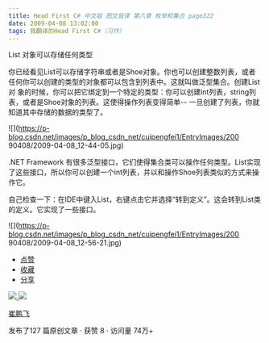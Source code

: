 ```yaml
---
title: Head First C# 中文版 图文皆译 第八章 枚举和集合 page322
date: 2009-04-08 13:02:00
tags: 我翻译的Head First C#（习作）
---
```

List  对象可以存储任何类型

你已经看见List可以存储字符串或者是Shoe对象。你也可以创建整数列表，或者任何你可以创建的类型的对象都可以包含到列表中。这就叫做泛型集合。创建List对
象的时候，你可以把它绑定到一个特定的类型：你可以创建int列表，string列表，或者是Shoe对象的列表。这使得操作列表变得简单--
一旦创建了列表，你就知道其中存储的数据的类型了。

![](https://p-blog.csdn.net/images/p_blog_csdn_net/cuipengfei1/EntryImages/200
90408/2009-04-08_12-44-05.jpg)

.NET Framework
有很多泛型接口，它们使得集合类可以操作任何类型。List实现了这些接口，所以你可以创建一个int列表，并以和操作Shoe列表类似的方式来操作它。

自己检查一下：在IDE中键入List，右键点击它并选择“转到定义”。这会转到List类的定义。它实现了一些接口。

![](https://p-blog.csdn.net/images/p_blog_csdn_net/cuipengfei1/EntryImages/200
90408/2009-04-08_12-56-21.jpg)

  * [ 点赞  ](javascript:;)
  * [ 收藏  ](javascript:;)
  * [ 分享 ](javascript:;)

[ ![](https://profile.csdnimg.cn/5/2/5/3_cuipengfei1)
![](https://g.csdnimg.cn/static/user-reg-year/1x/11.png)
](https://blog.csdn.net/cuipengfei1)

[ 崔鹏飞 ](https://blog.csdn.net/cuipengfei1)

发布了127 篇原创文章  ·  获赞 8  ·  访问量 74万+

